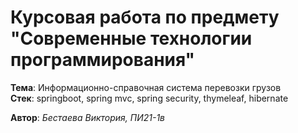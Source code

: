 # Курсовая работа по предмету "Современные технологии программирования"

**Тема**: Информационно-справочная система перевозки грузов
<br/>
**Стек**: springboot, spring mvc, spring security, thymeleaf, hibernate

**Автор**: *Бестаева Виктория, ПИ21-1в*
